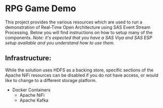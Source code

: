 # RPG Game Demo

This project provides the various resources which are used to run a demonstration of Real-Time Open Architecture using SAS Event Stream Processing. Below you will find instructions on how to setup many of the components. *Note: it's expected that you have a SAS Viya and SAS ESP setup available and you understand how to use them.*

## Infrastructure:
  While the solution uses HDFS as a backing store, specific sections of the Apache NiFi resources can be disabled if you do not have access, or would like to change to a different storage platform.
* Docker Containers
  * Apache NiFi
  * Apache Kafka
